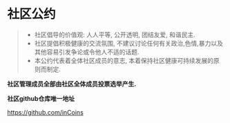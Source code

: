 # 社区公约

> * 社区倡导的价值观: 人人平等, 公开透明, 团结友爱, 和谐民主.
> * 社区提倡积极健康的交流氛围, 不建议讨论任何有关政治,色情,暴力以及其他容易引发争论或令他人不适的话题.
> * 本公约代表着全体社区成员的意志, 本着保持社区健康可持续发展的原则而制定.

**社区管理成员全部由社区全体成员投票选举产生.**

**社区github仓库唯一地址**

https://github.com/inCoins

